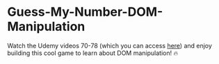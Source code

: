 # Guess-My-Number-DOM-Manipulation

Watch the Udemy videos 70-78 (which you can access [here](https://canvas.instructure.com/courses/4724864/files/folder/Sprint%204%20Resources)) and enjoy building this cool game to learn about DOM manipulation! 🔥
